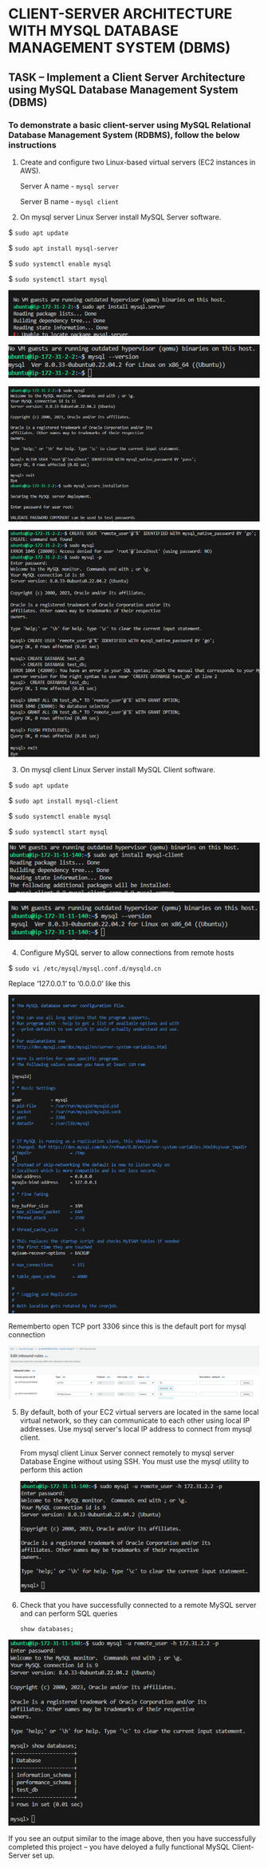 # CLIENT-SERVER ARCHITECTURE WITH MYSQL DATABASE MANAGEMENT SYSTEM (DBMS)

## TASK – Implement a Client Server Architecture using MySQL Database Management System (DBMS)

### To demonstrate a basic client-server using MySQL Relational Database Management System (RDBMS), follow the below instructions

1. Create and configure two Linux-based virtual servers (EC2 instances in AWS).

    Server A name - `mysql server`

    Server B name - `mysql client`

2. On mysql server Linux Server install MySQL Server software.

$ `sudo apt update`

$ `sudo apt install mysql-server`

$ `sudo systemctl enable mysql`

$ `sudo systemctl start mysql`

![alt text](./images/s1.png)

![alt text](./images/s2.png)

![alt text](./images/s3.png)

![alt text](./images/s4.png)

3. On mysql client Linux Server install MySQL Client software.

$ `sudo apt update`

$ `sudo apt install mysql-client`

$ `sudo systemctl enable mysql`

$ `sudo systemctl start mysql`

![alt text](./images/c1.png)

![alt text](./images/c2.png)


4. Configure MySQL server to allow connections from remote hosts

$ `sudo vi /etc/mysql/mysql.conf.d/mysqld.cn`

Replace ‘127.0.0.1’ to ‘0.0.0.0’ like this

![alt text](./images/2.png)

Rememberto open TCP port 3306 since this is the default port for mysql connection

![alt text](./images/1.png)

5. By default, both of your EC2 virtual servers are located in the same local virtual network, so they can communicate to each other using local IP addresses. Use mysql server's local IP address to connect from mysql client.

    From mysql client Linux Server connect remotely to mysql server Database Engine without using SSH. You must use the mysql utility to perform this action

    ![alt text](./images/c3.png)

7. Check that you have successfully connected to a remote MySQL server and can perform SQL queries

       show databases;

![alt text](./images/c4.png)

If you see an output similar to the image above, then you have successfully completed this project – you have deloyed a fully functional MySQL Client-Server set up.